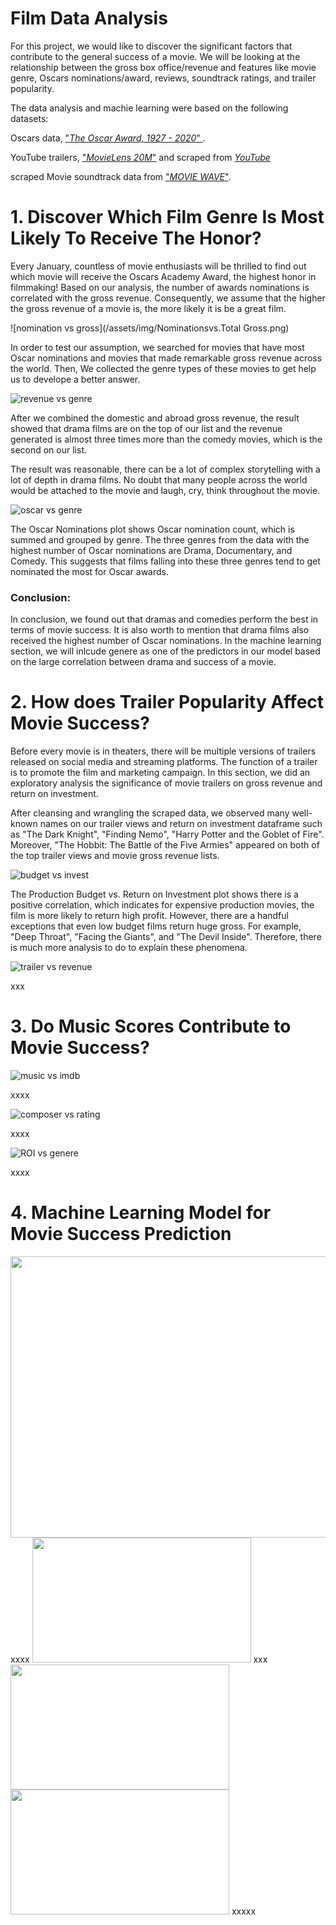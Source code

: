 
# Film Data Analysis

For this project, we would like to discover the significant factors that contribute to the general success of a movie. We will be looking at the relationship between the gross box office/revenue and features like movie genre, Oscars nominations/award, reviews, soundtrack ratings, and trailer popularity.

The data analysis and machie learning were based on the following datasets:  

Oscars data, ["_The Oscar Award, 1927 - 2020_" ](https://www.kaggle.com/datasets/unanimad/the-oscar-award).
          
YouTube trailers, ["_MovieLens 20M_"](https://grouplens.org/datasets/movielens/20m-youtube/) and scraped from [_YouTube_](https://www.youtube.com/watch?v={})
          
scraped Movie soundtrack data from ["_MOVIE WAVE_"](http://www.movie-wave.net/reviews-by-title/).


# 1. Discover Which Film Genre Is Most Likely To Receive The Honor?

Every January, countless of movie enthusiasts will be thrilled to find out which movie will receive the Oscars Academy Award, the highest honor in filmmaking! 
Based on our analysis, the number of awards nominations is correlated with the gross revenue. Consequently, we assume that the higher the gross revenue of a movie is, the more likely it is be a great film. 

![nomination vs gross](/assets/img/Nominationsvs.Total Gross.png)



In order to test our assumption, we searched for movies that have most Oscar nominations and movies that made remarkable gross revenue across the world. Then, We collected the genre types of these movies to get help us to develope a better answer.     

![revenue vs genre](/assets/img/genre-gross.png)

After we combined the domestic and abroad gross revenue, the result showed that drama films are on the top of our list and the revenue generated is almost three times more than the comedy movies, which is the second on our list. 

The result was reasonable, there can be a lot of complex storytelling with a lot of depth in drama films. No doubt that many people across the world would be attached to the movie and laugh, cry, think throughout the movie. 

![oscar vs genre](/assets/img/genre-oscar.png)

The Oscar Nominations plot shows Oscar nomination count, which is summed and grouped by genre. The three genres from the data with the highest number of Oscar nominations are Drama, Documentary, and Comedy. This suggests that films falling into these three genres tend to get nominated the most for Oscar awards. 

### Conclusion:
In conclusion, we found out that dramas and comedies perform the best in terms of movie success. It is also worth to mention that drama films also received the highest number of Oscar nominations. In the machine learning section, we will inlcude genere as one of the predictors in our model based on the large correlation between drama and success of a movie.



# 2. How does Trailer Popularity Affect Movie Success?

Before every movie is in theaters, there will be multiple versions of trailers released on social media and streaming platforms. The function of a trailer is to promote the film and marketing campaign. In this section, we did an exploratory analysis the significance of movie trailers on gross revenue and return on investment. 

After cleansing and wrangling the scraped data, we observed many well-known names on our trailer views and return on investment dataframe such as "The Dark Knight", "Finding Nemo", "Harry Potter and the Goblet of Fire". Moreover, "The Hobbit: The Battle of the Five Armies" appeared on both of the top trailer views and movie gross revenue lists. 


![budget vs invest](/assets/img/invest-budget.png)

The Production Budget vs. Return on Investment plot shows there is a positive correlation, which indicates for expensive production movies, the film is more likely to return high profit. However, there are a handful exceptions that even low budget films return huge gross. For example, "Deep Throat", "Facing the Giants", and "The Devil Inside". Therefore, there is much more analysis to do to explain these phenomena.

![trailer vs revenue](/assets/img/grossreve-trailer.png)

xxx


# 3. Do Music Scores Contribute to Movie Success?

![music vs imdb](/assets/img/imdb-music.png)

xxxx

![composer vs rating](/assets/img/composer-rate.png)

xxxx

![ROI vs genere](/assets/img/roi-genre.png)

xxxx

# 4. Machine Learning Model for Movie Success Prediction

<img src="assets/img/avater.png" width=670 height=450>
xxxx


<img src="/assets/img/james.png" width=350 height=200>
xxx


<img src="/assets/img/sam2.png" width=350 height=200>

<img src="/assets/img/zoe2.png" width=350 height=200>
xxxxx
